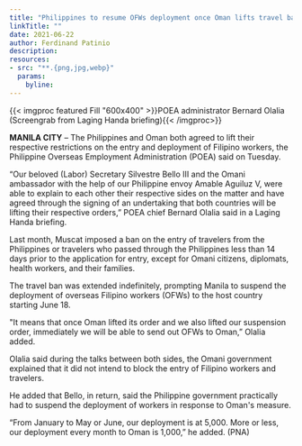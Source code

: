 ```yaml
---
title: "Philippines to resume OFWs deployment once Oman lifts travel ban"
linkTitle: ""
date: 2021-06-22
author: Ferdinand Patinio
description:
resources:
- src: "**.{png,jpg,webp}"
  params:
    byline: 
---
```

{{< imgproc featured Fill "600x400" >}}POEA administrator Bernard Olalia (Screengrab from Laging Handa briefing){{< /imgproc>}}

**MANILA CITY** –  The Philippines and Oman both agreed to lift their respective restrictions on the entry and deployment of Filipino workers, the Philippine Overseas Employment Administration (POEA) said on Tuesday.

“Our beloved (Labor) Secretary Silvestre Bello III and the Omani ambassador with the help of our Philippine envoy Amable Aguiluz V, were able to explain to each other their respective sides on the matter and have agreed through the signing of an undertaking that both countries will be lifting their respective orders,” POEA chief Bernard Olalia said in a Laging Handa briefing.

Last month, Muscat imposed a ban on the entry of travelers from the Philippines or travelers who passed through the Philippines less than 14 days prior to the application for entry, except for Omani citizens, diplomats, health workers, and their families.

The travel ban was extended indefinitely, prompting Manila to suspend the deployment of overseas Filipino workers (OFWs) to the host country starting June 18.

"It means that once Oman lifted its order and we also lifted our suspension order, immediately we will be able to send out OFWs to Oman,” Olalia added.

Olalia said during the talks between both sides, the Omani government explained that it did not intend to block the entry of Filipino workers and travelers.

He added that Bello, in return, said the Philippine government practically had to suspend the deployment of workers in response to Oman's measure.

“From January to May or June, our deployment is at 5,000. More or less, our deployment every month to Oman is 1,000,” he added. (PNA)